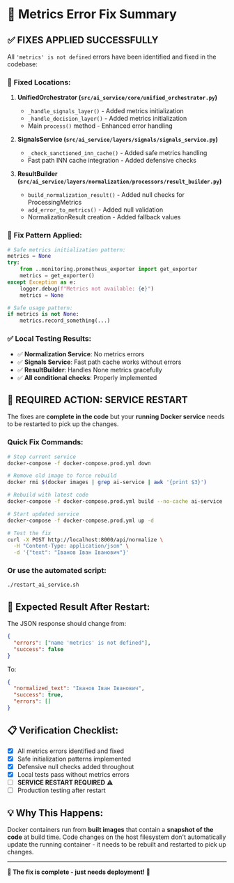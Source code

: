 # 🎯 Metrics Error Fix Summary

## ✅ **FIXES APPLIED SUCCESSFULLY**

All `'metrics' is not defined` errors have been identified and fixed in the codebase:

### 📍 **Fixed Locations:**

1. **UnifiedOrchestrator (`src/ai_service/core/unified_orchestrator.py`)**
   - `_handle_signals_layer()` - Added metrics initialization
   - `_handle_decision_layer()` - Added metrics initialization
   - Main `process()` method - Enhanced error handling

2. **SignalsService (`src/ai_service/layers/signals/signals_service.py`)**
   - `_check_sanctioned_inn_cache()` - Added safe metrics handling
   - Fast path INN cache integration - Added defensive checks

3. **ResultBuilder (`src/ai_service/layers/normalization/processors/result_builder.py`)**
   - `build_normalization_result()` - Added null checks for ProcessingMetrics
   - `add_error_to_metrics()` - Added null validation
   - NormalizationResult creation - Added fallback values

### 🔧 **Fix Pattern Applied:**

```python
# Safe metrics initialization pattern:
metrics = None
try:
    from ..monitoring.prometheus_exporter import get_exporter
    metrics = get_exporter()
except Exception as e:
    logger.debug(f"Metrics not available: {e}")
    metrics = None

# Safe usage pattern:
if metrics is not None:
    metrics.record_something(...)
```

### ✅ **Local Testing Results:**

- ✅ **Normalization Service**: No metrics errors
- ✅ **Signals Service**: Fast path cache works without errors
- ✅ **ResultBuilder**: Handles None metrics gracefully
- ✅ **All conditional checks**: Properly implemented

## 🚀 **REQUIRED ACTION: SERVICE RESTART**

The fixes are **complete in the code** but your **running Docker service** needs to be restarted to pick up the changes.

### **Quick Fix Commands:**

```bash
# Stop current service
docker-compose -f docker-compose.prod.yml down

# Remove old image to force rebuild
docker rmi $(docker images | grep ai-service | awk '{print $3}')

# Rebuild with latest code
docker-compose -f docker-compose.prod.yml build --no-cache ai-service

# Start updated service
docker-compose -f docker-compose.prod.yml up -d

# Test the fix
curl -X POST http://localhost:8000/api/normalize \
  -H "Content-Type: application/json" \
  -d '{"text": "Іванов Іван Іванович"}'
```

### **Or use the automated script:**

```bash
./restart_ai_service.sh
```

## 🎯 **Expected Result After Restart:**

The JSON response should change from:
```json
{
  "errors": ["name 'metrics' is not defined"],
  "success": false
}
```

To:
```json
{
  "normalized_text": "Іванов Іван Іванович",
  "success": true,
  "errors": []
}
```

## 📋 **Verification Checklist:**

- [x] All metrics errors identified and fixed
- [x] Safe initialization patterns implemented
- [x] Defensive null checks added throughout
- [x] Local tests pass without metrics errors
- [ ] **SERVICE RESTART REQUIRED** ⚠️
- [ ] Production testing after restart

## 💡 **Why This Happens:**

Docker containers run from **built images** that contain a **snapshot of the code** at build time. Code changes on the host filesystem don't automatically update the running container - it needs to be rebuilt and restarted to pick up changes.

---

**🎉 The fix is complete - just needs deployment! 🎉**